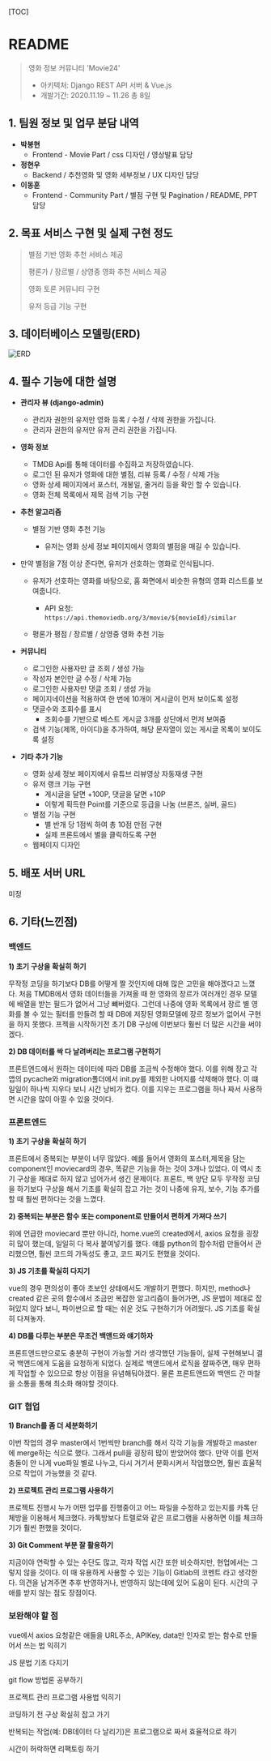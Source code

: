 [TOC]

# README

> 영화 정보 커뮤니티 'Movie24'
>
> - 아키텍처: Django REST API 서버 & Vue.js
> - 개발기간: 2020.11.19 ~ 11.26 총 8일



## 1. 팀원 정보 및 업무 분담 내역

- **박봉현**
  - Frontend - Movie Part /  css 디자인 / 영상발표 담당
- **정현우**
  - Backend / 추천영화 및 영화 세부정보 / UX 디자인 담당
- **이동훈**
  - Frontend - Community Part /  별점 구현 및 Pagination / README, PPT 담당



## 2. 목표 서비스 구현 및 실제 구현 정도

> 별점 기반 영화 추천 서비스 제공 
>
> 평론가 / 장르별 / 상영중 영화 추천 서비스 제공
>
> 영화 토론 커뮤니티 구현
>
> 유저 등급 기능 구현 



## 3. 데이터베이스 모델링(ERD)

![ERD](README.assets/ERD.JPG)



## 4. 필수 기능에 대한 설명

- **관리자 뷰 (django-admin)** 

  - 관리자 권한의 유저만 영화 등록 / 수정 / 삭제 권한을 가집니다.
  - 관리자 권한의 유저만 유저 관리 권한을 가집니다.

  

- **영화 정보**

  - TMDB Api를 통해 데이터를 수집하고 저장하였습니다.
  - 로그인 된 유저가 영화에 대한 별점, 리뷰 등록 / 수정 / 삭제 가능
  - 영화 상세 페이지에서 포스터, 개봉일, 줄거리 등을 확인 할 수 있습니다. 
  - 영화 전체 목록에서 제목 검색 기능 구현

  

- **추천 알고리즘**

  - 별점 기반 영화 추천 기능

    - 유저는 영화 상세 정보 페이지에서 영화의 별점을 매길 수 있습니다.
- 만약 별점을 7점 이상 준다면, 유저가 선호하는 영화로 인식됩니다.
    - 유저가 선호하는 영화를 바탕으로, 홈 화면에서 비슷한 유형의 영화 리스트를 보여줍니다.

      - API 요청: `https://api.themoviedb.org/3/movie/${movieId}/similar`

  - 평론가 평점 / 장르별 / 상영중 영화 추천 기능

  

- **커뮤니티**

  - 로그인한 사용자만 글 조회 / 생성 가능
  - 작성자 본인만 글 수정 / 삭제 가능
  - 로그인한 사용자만 댓글 조회 / 생성 가능
  - 페이지네이션을 적용하여 한 번에 10개이 게시글이 먼저 보이도록 설정
  - 댓글수와 조회수를 표시
    - 조회수를 기반으로 베스트 게시글 3개를 상단에서 먼저 보여줌
  - 검색 기능(제목, 아이디)을 추가하여, 해당 문자열이 있는 게시글 목록이 보이도록 설정



- **기타 추가 기능**
  - 영화 상세 정보 페이지에서 유튜브 리뷰영상 자동재생 구현
  - 유저 랭크 기능 구현
    - 게시글을 달면 +100P, 댓글을 달면 +10P
    - 이렇게 획득한 Point를 기준으로 등급을 나눔 (브론즈, 실버, 골드)
  - 별점 기능 구현
    - 별 반개 당 1점씩 하여 총 10점 만점 구현
    - 실제 프론트에서 별을 클릭하도록 구현
  - 웹페이지 디자인



## 5. 배포 서버 URL

미정



## 6. 기타(느낀점)

### **백엔드**

 **1) 초기 구상을 확실히 하기** 

무작정 코딩을 하기보다 DB를 어떻게 짤 것인지에 대해 많은 고민을 해야겠다고 느꼈다. 처음 TMDB에서 영화 데이터들을 가져올 때 한 영화의 장르가 여러개인 경우 모델에 배열을 받는 필드가 없어서 그냥 뺴버렸다. 그런데 나중에 영화 목록에서 장르 별 영화를 볼 수 있는 필터를 만들려 할 때 DB에 저장된 영화모델에 장르 정보가 없어서 구현을 하지 못했다. 프젝을 시작하기전 초기 DB 구상에 이번보다 훨씬 더 많은 시간을 써야겠다.  

**2) DB 데이터를 싹 다 날려버리는 프로그램 구현하기** 

프론트엔드에서 원하는 데이터에 따라 DB를 조금씩 수정해야 했다. 이를 위해 장고 각 앱의 pycache와 migration폴더에서 init.py를 제외한 나머지를 삭제해야 했다. 이 떄 일일이 하나씩 지우다 보니 시간 낭비가 컸다. 이를 지우는 프로그램을 하나 짜서 사용하면 시간을 많이 아낄 수 있을 것이다.  



### **프론트엔드** 

**1) 초기 구상을 확실히 하기** 

프론트에서 중복되는 부분이 너무 많았다. 예를 들어서 영화의 포스터,제목을 담는 component인 moviecard의 경우, 똑같은 기능을 하는 것이 3개나 있었다. 이 역시 초기 구상을 제대로 하지 않고 넘어가서 생긴 문제이다. 프론트, 백 양단 모두 무작정 코딩을 하기보다 구상을 해서 기초를 확실히 잡고 가는 것이 나중에 유지, 보수, 기능 추가를 할 때 훨씬 편하다는 것을 느꼈다.  

**2) 중복되는 부분은 함수 또는 component로 만들어서 편하게 가져다 쓰기** 

위에 언급한 moviecard 뿐만 아니라, home.vue의 created에서, axios 요청을 굉장히 많이 했는데, 일일히 다 복사 붙여넣기를 했다. 얘를 python의 함수처럼 만들어서 관리했으면, 훨씬 코드의 가독성도 좋고, 코드 짜기도 편했을 것이다.  

**3) JS 기초를 확실히 다지기** 

vue의 경우 편의성이 좋아 초보인 상태에서도 개발하기 편했다. 하지만, method나 created 같은 곳의 함수에서 조금만 복잡한 알고리즘이 들어가면, JS 문법이 제대로 잡혀있지 않다 보니, 파이썬으로 할 때는 쉬운 것도 구현하기가 어려웠다. JS 기초를 확실히 다져놓자. 

**4) DB를 다루는 부분은 무조건 백앤드와 얘기하자**

프론트앤드만으로도 충분히 구현이 가능할 거라 생각했던 기능들이, 실제 구현해보니 결국 백앤드에게 도움을 요청하게 되었다. 실제로 백앤드에서 로직을 잘짜주면, 매우 편하게 작업할 수 있으므로 항상 이점을 유념해둬야겠다.  물론 프론트앤드와 백앤드 간 마찰을 소통을 통해 최소화 해야할 것이다.



### **GIT 협업** 

**1) Branch를 좀 더 세분화하기** 

이번 작업의 경우 master에서 1번씩만 branch를 해서 각각 기능을 개발하고 master에 merge하는 식으로 했다.  그래서 pull을 굉장히 많이 받았어야 했다. 만약 이를 먼저 충돌이 안 나게 vue파일 별로 나누고, 다시 거기서 분화시켜서 작업했으면, 훨씬 효율적으로 작업이 가능했을 것 같다.  

**2) 프로젝트 관리 프로그램 사용하기** 

프로젝트 진행시 누가 어떤 업무를 진행중이고 어느 파일을 수정하고 있는지를 카톡 단체방을 이용해서 체크했다. 카톡방보다 트렐로와 같은 프로그램을 사용하면 이를 체크하기가 훨씬 편했을 것이다.

**3) Git Comment 부분 잘 활용하기**

지금이야 연락할 수 있는 수단도 많고, 각자 작업 시간 또한 비슷하지만, 현업에서는 그렇지 않을 것이다. 이 때 유용하게 사용할 수 있는 기능이 Gitlab의 코멘트 라고 생각한다. 의견을 남겨주면 추후 반영하거나, 반영하지 않는데에 있어 도움이 된다. 시간의 구애를 받지 않는 점도 장점이다.

  

### **보완해야 할 점** 

vue에서 axios 요청같은 애들을 URL주소, APIKey, data만 인자로 받는 함수로 만들어서 쓰는 법 익히기 

JS 문법 기초 다지기 

git flow 방법론 공부하기 

프로젝트 관리 프로그램 사용법 익히기 

코딩하기 전 구상 확실히 잡고 가기 

반복되는 작업(예: DB데이터 다 날리기)은 프로그램으로 짜서 효율적으로 하기

시간이 허락하면 리팩토링 하기